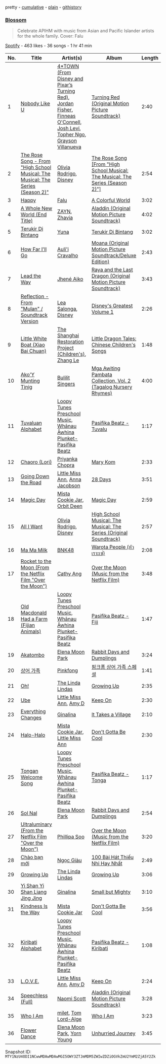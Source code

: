 pretty - [cumulative](/playlists/cumulative/37i9dQZF1DWU24O1KPl8Ai.md) - [plain](/playlists/plain/37i9dQZF1DWU24O1KPl8Ai) - [githistory](https://github.githistory.xyz/mackorone/spotify-playlist-archive/blob/main/playlists/plain/37i9dQZF1DWU24O1KPl8Ai)

### [Blossom](https://open.spotify.com/playlist/37i9dQZF1DWU24O1KPl8Ai)

> Celebrate APIHM with music from Asian and Pacific Islander artists for the whole family\. Cover: Falu

[Spotify](https://open.spotify.com/user/spotify) - 463 likes - 36 songs - 1 hr 41 min

| No. | Title | Artist(s) | Album | Length |
|---|---|---|---|---|
| 1 | [Nobody Like U](https://open.spotify.com/track/4RjHp1VmFey9XcloX4ia0d) | [4\*TOWN \(From Disney and Pixar’s Turning Red\)](https://open.spotify.com/artist/7jLpPyJ5gQxCvwiBsUfFu6), [Jordan Fisher](https://open.spotify.com/artist/60wslYioiBcxSTInM4nIy2), [Finneas O'Connell](https://open.spotify.com/artist/7hCuNVmOMT7ntattMgmL96), [Josh Levi](https://open.spotify.com/artist/6NvsNA4Ea62yJh7ePTS8gz), [Topher Ngo](https://open.spotify.com/artist/10WKlp1bjWxC1IWbpX4Q6l), [Grayson Villanueva](https://open.spotify.com/artist/0wSCwQI0t7XUj0zdGO25PZ) | [Turning Red \(Original Motion Picture Soundtrack\)](https://open.spotify.com/album/2UrGhXsHJcETzPLQCB2vXJ) | 2:40 |
| 2 | [The Rose Song \- From "High School Musical: The Musical: The Series \(Season 2\)"](https://open.spotify.com/track/3qxzozdGFaBxQ0X4HkrMr0) | [Olivia Rodrigo](https://open.spotify.com/artist/1McMsnEElThX1knmY4oliG), [Disney](https://open.spotify.com/artist/3xvaSlT4xsyk6lY1ESOspO) | [The Rose Song \[From "High School Musical: The Musical: The Series \(Season 2\)"\]](https://open.spotify.com/album/6TeOuy8VtjfYy52ntsnu1m) | 2:54 |
| 3 | [Happy](https://open.spotify.com/track/5V3T4m5Ak4wjfON9SekdYE) | [Falu](https://open.spotify.com/artist/3jk7OJ4HfTtHvmwh0DkAl1) | [A Colorful World](https://open.spotify.com/album/3rjX6PHBw0KW8aqhxxQXfc) | 3:02 |
| 4 | [A Whole New World \(End Title\)](https://open.spotify.com/track/4U9CF27YlwHRtUGKUzhUTT) | [ZAYN](https://open.spotify.com/artist/5ZsFI1h6hIdQRw2ti0hz81), [Zhavia](https://open.spotify.com/artist/1CO6e7WRJvSFenmQO8n64C) | [Aladdin \(Original Motion Picture Soundtrack\)](https://open.spotify.com/album/4WGcPCflN9FNccSu7tE9iS) | 4:02 |
| 5 | [Terukir Di Bintang](https://open.spotify.com/track/0tiFAoHT0dBr3kk7owGL7q) | [Yuna](https://open.spotify.com/artist/3kHVioJpVxlazAAKQ64pC1) | [Terukir Di Bintang](https://open.spotify.com/album/7aB1a1ifJVpp2bfbTQkCLa) | 3:02 |
| 6 | [How Far I'll Go](https://open.spotify.com/track/6mb6lVLNrcUgLnEN8QnDJd) | [Auli'i Cravalho](https://open.spotify.com/artist/5mnS9jJdKQQcRSqFu5YPVe) | [Moana \(Original Motion Picture Soundtrack/Deluxe Edition\)](https://open.spotify.com/album/6pZj4nvx6lV3ulIK3BSjvs) | 2:43 |
| 7 | [Lead the Way](https://open.spotify.com/track/2Vqbniz8jYoZPvecpdVPq9) | [Jhené Aiko](https://open.spotify.com/artist/5ZS223C6JyBfXasXxrRqOk) | [Raya and the Last Dragon \(Original Motion Picture Soundtrack\)](https://open.spotify.com/album/3JqX5g07TbeiF0NEK7eYl0) | 3:43 |
| 8 | [Reflection \- From "Mulan" / Soundtrack Version](https://open.spotify.com/track/4ASPjY65S7crmZBHML0L8d) | [Lea Salonga](https://open.spotify.com/artist/1GlMjIezcLwV3OFlX0uXOv), [Disney](https://open.spotify.com/artist/3xvaSlT4xsyk6lY1ESOspO) | [Disney's Greatest Volume 1](https://open.spotify.com/album/4xNCqk5KdkOQvdbaepGjTY) | 2:26 |
| 9 | [Little White Boat \(Xiao Bai Chuan\)](https://open.spotify.com/track/0tm7WrM4kZCRkJlDQrZnWM) | [The Shanghai Restoration Project \(Children's\)](https://open.spotify.com/artist/0iPlj0tx9FeLGxY9RzUsyI), [Zhang Le](https://open.spotify.com/artist/0OjNOM80cyADVtqhZqGqSO) | [Little Dragon Tales: Chinese Children's Songs](https://open.spotify.com/album/6whaTbpLjOPtKEBUVpAuqK) | 1:48 |
| 10 | [Ako'Y Munting Tinig](https://open.spotify.com/track/5bIqPbw2XueeciJ7VTTDMJ) | [Bulilit Singers](https://open.spotify.com/artist/5rirrL1b5875YURFFqpk5w) | [Mga Awiting Pambata Collection, Vol\. 2 \(Tagalog Nursery Rhymes\)](https://open.spotify.com/album/0M8VxdwUXkU4sXezn69kH6) | 4:00 |
| 11 | [Tuvaluan Alphabet](https://open.spotify.com/track/3TrmF0Fw1o6qS9sBbLELpr) | [Loopy Tunes Preschool Music](https://open.spotify.com/artist/0nyv9lZZ2dBi8WzcRfyH6y), [Whānau Āwhina Plunket\-Pasifika Beatz](https://open.spotify.com/artist/69gi80HKXW67UHDsNLBTWT) | [Pasifika Beatz \- Tuvalu](https://open.spotify.com/album/07mulX2xrTZPt3GOH1IxMq) | 1:17 |
| 12 | [Chaoro \(Lori\)](https://open.spotify.com/track/3GK9bFPNVtFrjIhZDNyfZp) | [Priyanka Chopra](https://open.spotify.com/artist/5TPY1mgCEaVjJQnpDPFJVF) | [Mary Kom](https://open.spotify.com/album/3Bq5ez5mocOfymcQM1WVGV) | 2:33 |
| 13 | [Going Down the Road](https://open.spotify.com/track/5Zi9xsUSXdBWSMTtn4N9uC) | [Little Miss Ann](https://open.spotify.com/artist/0G7JrLPvqOjHcv891aUiUb), [Anna Jacobson](https://open.spotify.com/artist/2qKjgJ5wQxbSmqdjVabMlL) | [28 Days](https://open.spotify.com/album/2p5QfPVnqGhJDtrntQpX7Z) | 3:51 |
| 14 | [Magic Day](https://open.spotify.com/track/5X0GFoSX2gq0VfPqgsK3Jf) | [Mista Cookie Jar](https://open.spotify.com/artist/0HL2EVwbtbmTaUirGt9hWt), [Orbit Deen](https://open.spotify.com/artist/17tuJG7gcopBASfFsVr4pb) | [Magic Day](https://open.spotify.com/album/7CdnhWwYTOWWdMKlxJFwcp) | 2:59 |
| 15 | [All I Want](https://open.spotify.com/track/1v6svH1Fyx9C1nIt1mA2DT) | [Olivia Rodrigo](https://open.spotify.com/artist/1McMsnEElThX1knmY4oliG), [Disney](https://open.spotify.com/artist/3xvaSlT4xsyk6lY1ESOspO) | [High School Musical: The Musical: The Series \(Original Soundtrack\)](https://open.spotify.com/album/4GgojLZOPRu8MdUVmjNRSI) | 2:57 |
| 16 | [Ma Ma Milk](https://open.spotify.com/track/1TwncWnOqITdWsf3FcGt6Y) | [BNK48](https://open.spotify.com/artist/0A7q0U0IEdNOHWnQpMRQdD) | [Warota People \(หัวเราะเซ่\)](https://open.spotify.com/album/2Q5yTezFLPUqCK80DOgElC) | 2:08 |
| 17 | [Rocket to the Moon \(From the Netflix Film "Over the Moon"\)](https://open.spotify.com/track/7z6wKPYntTIAPLNOZRQq3t) | [Cathy Ang](https://open.spotify.com/artist/3qLXQKIfWi7roh2tmVRjzn) | [Over the Moon \(Music from the Netflix Film\)](https://open.spotify.com/album/3Bx1Oe2Umw0n4tNbIpO1aD) | 3:48 |
| 18 | [Old Macdonald Had a Farm \(Fijian Animals\)](https://open.spotify.com/track/3W81h9LL3CJ5aLgPNtpIVw) | [Loopy Tunes Preschool Music](https://open.spotify.com/artist/0nyv9lZZ2dBi8WzcRfyH6y), [Whānau Āwhina Plunket\-Pasifika Beatz](https://open.spotify.com/artist/69gi80HKXW67UHDsNLBTWT) | [Pasifika Beatz \- Fiji](https://open.spotify.com/album/48yJ52hSvTKfFqPRSgAa8i) | 1:47 |
| 19 | [Akatombo](https://open.spotify.com/track/5adXOZrM20D1AENYn3LKCy) | [Elena Moon Park](https://open.spotify.com/artist/4Okanr8CZ6f2oGudDIyv77) | [Rabbit Days and Dumplings](https://open.spotify.com/album/4YhjCfn1LfDFEzlu6JFxjy) | 3:24 |
| 20 | [상어 가족](https://open.spotify.com/track/0eDCNQhD35WMRfVnEFkngS) | [Pinkfong](https://open.spotify.com/artist/7cTXfwpe9peK0UE1bZyIWZ) | [핑크퐁 상어 가족 스페셜](https://open.spotify.com/album/76FuF3eNaB7pb2ttLhgmBS) | 1:41 |
| 21 | [Oh!](https://open.spotify.com/track/1Wn0A9wVEQXj2JVbdsclpi) | [The Linda Lindas](https://open.spotify.com/artist/13dTrWNNrnZ3AkgNyQNKP5) | [Growing Up](https://open.spotify.com/album/6BkAzZNlSz80Iz3oTlKHet) | 2:35 |
| 22 | [Ube](https://open.spotify.com/track/1zR4tuFYKGvu1ATATdyLe8) | [Little Miss Ann](https://open.spotify.com/artist/0G7JrLPvqOjHcv891aUiUb), [Amy D](https://open.spotify.com/artist/2nrrGTGTjFPzFUojnR1wMw) | [Keep On](https://open.spotify.com/album/3i8U7PbsDSFctnqkEODtpw) | 2:30 |
| 23 | [Everything Changes](https://open.spotify.com/track/6Wu83JDx7qaqCpnC9KKErC) | [Ginalina](https://open.spotify.com/artist/06QOnJaT57H3lQcrx3B1kP) | [It Takes a Village](https://open.spotify.com/album/5LJ9VTi0t1VDCC6F8ysRCf) | 2:10 |
| 24 | [Halo\-Halo](https://open.spotify.com/track/6C7jV3ooKAYhB1DNjun4Ho) | [Mista Cookie Jar](https://open.spotify.com/artist/0HL2EVwbtbmTaUirGt9hWt), [Little Miss Ann](https://open.spotify.com/artist/0G7JrLPvqOjHcv891aUiUb) | [Don't Gotta Be Cool](https://open.spotify.com/album/7Dmkj0ruoRevuG1gKXRpfy) | 2:30 |
| 25 | [Tongan Welcome Song](https://open.spotify.com/track/7gZldjxqaa6HcdEerV8fRx) | [Loopy Tunes Preschool Music](https://open.spotify.com/artist/0nyv9lZZ2dBi8WzcRfyH6y), [Whānau Āwhina Plunket\-Pasifika Beatz](https://open.spotify.com/artist/69gi80HKXW67UHDsNLBTWT) | [Pasifika Beatz \- Tonga](https://open.spotify.com/album/3oS9bvAXOkvbCeQ0KV3xeF) | 1:17 |
| 26 | [Sol Nal](https://open.spotify.com/track/2kQ8rAOOuOc0bU5WdF8ZP0) | [Elena Moon Park](https://open.spotify.com/artist/4Okanr8CZ6f2oGudDIyv77) | [Rabbit Days and Dumplings](https://open.spotify.com/album/4YhjCfn1LfDFEzlu6JFxjy) | 2:54 |
| 27 | [Ultraluminary \(From the Netflix Film "Over the Moon"\)](https://open.spotify.com/track/5Yx7Cl7QZx80fx3hvESVB2) | [Phillipa Soo](https://open.spotify.com/artist/2OEGI2wrCVmvavKEOMlccy) | [Over the Moon \(Music from the Netflix Film\)](https://open.spotify.com/album/3Bx1Oe2Umw0n4tNbIpO1aD) | 3:20 |
| 28 | [Chào bạn mới](https://open.spotify.com/track/1NEXmJEeJVsjoZzrXRwxly) | [Ngọc Giàu](https://open.spotify.com/artist/3G5To1AOkPARtsN9fmlSWc) | [100 Bài Hát Thiếu Nhi Hay Nhất](https://open.spotify.com/album/50ldHY2iTLgjfoBXX6jgX6) | 2:49 |
| 29 | [Growing Up](https://open.spotify.com/track/4Pa5KeSpeVbr6ubFTiG6If) | [The Linda Lindas](https://open.spotify.com/artist/13dTrWNNrnZ3AkgNyQNKP5) | [Growing Up](https://open.spotify.com/album/6BkAzZNlSz80Iz3oTlKHet) | 3:06 |
| 30 | [Yi Shan Yi Shan Liang Jing Jing](https://open.spotify.com/track/22ZpS0Dcnu8X8OslvKUQ33) | [Ginalina](https://open.spotify.com/artist/06QOnJaT57H3lQcrx3B1kP) | [Small but Mighty](https://open.spotify.com/album/02oEsC2mLDX2DcK13w23hI) | 3:10 |
| 31 | [Kindness Is the Way](https://open.spotify.com/track/3W6hGiZYo45YRy77MjoQlc) | [Mista Cookie Jar](https://open.spotify.com/artist/0HL2EVwbtbmTaUirGt9hWt) | [Don't Gotta Be Cool](https://open.spotify.com/album/7Dmkj0ruoRevuG1gKXRpfy) | 3:56 |
| 32 | [Kiribati Alphabet](https://open.spotify.com/track/2sgQ67Xcneofw0rmaCsNNf) | [Loopy Tunes Preschool Music](https://open.spotify.com/artist/0nyv9lZZ2dBi8WzcRfyH6y), [Whānau Āwhina Plunket\-Pasifika Beatz](https://open.spotify.com/artist/69gi80HKXW67UHDsNLBTWT) | [Pasifika Beatz \- Kiribati](https://open.spotify.com/album/6QG4tbYq7zgz03CNQj1Qj1) | 1:08 |
| 33 | [L.O.V.E.](https://open.spotify.com/track/1CpO3223Lo4Zh4HqwDLyml) | [Little Miss Ann](https://open.spotify.com/artist/0G7JrLPvqOjHcv891aUiUb), [Amy D](https://open.spotify.com/artist/2nrrGTGTjFPzFUojnR1wMw) | [Keep On](https://open.spotify.com/album/3i8U7PbsDSFctnqkEODtpw) | 2:24 |
| 34 | [Speechless \(Full\)](https://open.spotify.com/track/0XPsOSYzDJZJArevQNm2AR) | [Naomi Scott](https://open.spotify.com/artist/2Zi3RrdQqk63Xj0914STkS) | [Aladdin \(Original Motion Picture Soundtrack\)](https://open.spotify.com/album/4WGcPCflN9FNccSu7tE9iS) | 3:28 |
| 35 | [Who I Am](https://open.spotify.com/track/0b7KwwNxPh1VtxGBLRMmR9) | [milet](https://open.spotify.com/artist/45ft4DyTCEJfQwTBHXpdhM), [Tom Lord\-Alge](https://open.spotify.com/artist/32ckuKo8LrZhQMyCehYKkt) | [Who I Am](https://open.spotify.com/album/7z9WTkLdk9fseQpe7aBsGT) | 3:23 |
| 36 | [Flower Dance](https://open.spotify.com/track/44QY1SuuQ0gGZKAI8r0GmL) | [Elena Moon Park](https://open.spotify.com/artist/4Okanr8CZ6f2oGudDIyv77), [Yorn Young](https://open.spotify.com/artist/3E72QMf21FGdDl2Z7tc0Y1) | [Unhurried Journey](https://open.spotify.com/album/7w5fyghQ8REBwoshGruGEl) | 3:45 |

Snapshot ID: `MTY1NzU4ODI1NCwwMDAwMDAwMGI5OWY3ZTJmMDM5ZWIwZDZiOGVkZmU2YmM2ZjA5Y2Zk`
